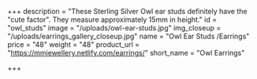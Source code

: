 +++
description = "These Sterling Silver Owl ear studs definitely have the \"cute factor\". They measure approximately 15mm in height."
id = "owl_studs"
image = "/uploads/owl-ear-studs.jpg"
img_closeup = "/uploads/earrings_gallery_closeup.jpg"
name = "Owl Ear Studs /Earrings"
price = "48"
weight = "48"
product_url = "https://mmjewellery.netlify.com/earrings/"
short_name = "Owl Earrings"

+++
